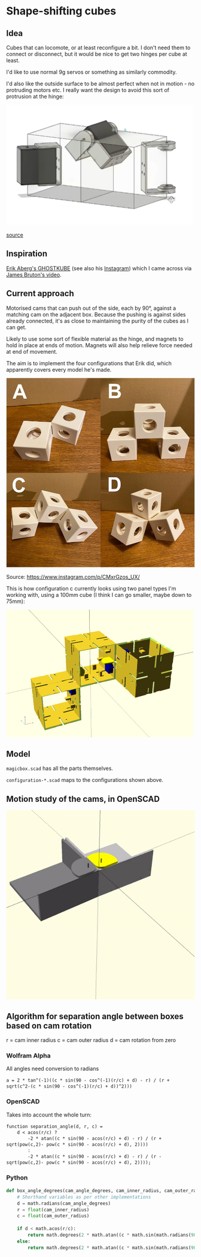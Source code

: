 # Shape-shifting cubes

## Idea

Cubes that can locomote, or at least reconfigure a bit. I don't need them to
connect or disconnect, but it would be nice to get two hinges per cube at
least.

I'd like to use normal 9g servos or something as similarly commodity.

I'd also like the outside surface to be almost perfect when not in motion - no
protruding motors etc. I really want the design to avoid this sort of
protrusion at the hinge:

![](doc/bruton.png)

[source](https://youtu.be/opGOs7Zxeas?t=76)

## Inspiration

[Erik Aberg's GHOSTKUBE](https://www.youtube.com/erikabergworks) (see also his
[Instagram](https://www.instagram.com/erik_aberg_works/)) which I came across
via [James Bruton's video](https://www.youtube.com/watch?v=opGOs7Zxeas).

## Current approach

Motorised cams that can push out of the side, each by 90°, against a matching
cam on the adjacent box. Because the pushing is against sides already
connected, it's as close to maintaining the purity of the cubes as I can get.

Likely to use some sort of flexible material as the hinge, and magnets to hold
in place at ends of motion. Magnets will also help relieve force needed at end
of movement.

The aim is to implement the four configurations that Erik did, which
apparently covers every model he's made.

![](doc/configurations.jpg)

Source: https://www.instagram.com/p/CMxrGzos_UX/

This is how configuration c currently looks using two panel types I'm working
with, using a 100mm cube (I think I can go smaller, maybe down to 75mm):

![](doc/configuration-c.png)

## Model

`magicbox.scad` has all the parts themselves.

`configuration-*.scad` maps to the configurations shown above.

## Motion study of the cams, in OpenSCAD

![](motion/motion_study.gif)

## Algorithm for separation angle between boxes based on cam rotation

r = cam inner radius
c = cam outer radius
d = cam rotation from zero

### Wolfram Alpha

All angles need conversion to radians

    a = 2 * tan^(-1)((c * sin(90 - cos^(-1)(r/c) + d) - r) / (r + sqrt(c^2-(c * sin(90 - cos^(-1)(r/c) + d))^2)))

### OpenSCAD

Takes into account the whole turn:

```OpenSCAD
function separation_angle(d, r, c) =
    d < acos(r/c) ?
        -2 * atan((c * sin(90 - acos(r/c) + d) - r) / (r + sqrt(pow(c,2)- pow(c * sin(90 - acos(r/c) + d), 2))))
        :
        -2 * atan((c * sin(90 - acos(r/c) + d) - r) / (r - sqrt(pow(c,2)- pow(c * sin(90 - acos(r/c) + d), 2))));
```

### Python

```python
def box_angle_degrees(cam_angle_degrees, cam_inner_radius, cam_outer_radius):
    # Shorthand variables as per other implementations
    d = math.radians(cam_angle_degrees)
    r = float(cam_inner_radius)
    c = float(cam_outer_radius)

    if d < math.acos(r/c):
        return math.degrees(2 * math.atan((c * math.sin(math.radians(90) - math.acos(r/c) + d) - r) / (r + math.sqrt(pow(c, 2) - pow(c * math.sin(math.radians(90) - math.acos(r/c) + d), 2)))))
    else:
        return math.degrees(2 * math.atan((c * math.sin(math.radians(90) - math.acos(r/c) + d) - r) / (r - math.sqrt(pow(c, 2) - pow(c * math.sin(math.radians(90) - math.acos(r/c) + d), 2)))))
```
